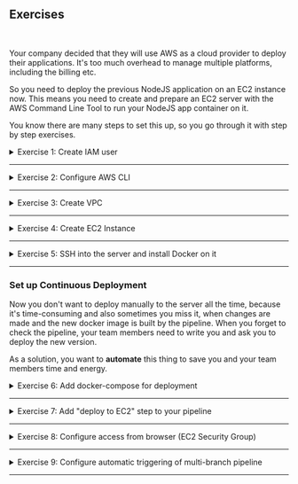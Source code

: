 ## Exercises
<br />

Your company decided that they will use AWS as a cloud provider to deploy their applications. It's too much overhead to manage multiple platforms, including the billing etc.

So you need to deploy the previous NodeJS application on an EC2 instance now. This means you need to create and prepare an EC2 server with the AWS Command Line Tool to run your NodeJS app container on it.

You know there are many steps to set this up, so you go through it with step by step exercises.

<details>
<summary>Exercise 1: Create IAM user</summary>
<br />

**Tasks:**

First of all, you need an IAM user with correct permissions to execute the tasks below.
- Create a new IAM user "your name" with "devops" user-group
- Give the "devops" group all needed permissions to execute the tasks below - with login and CLI credentials

Note: Do that using the AWS UI with Admin User

**Steps to solve the tasks:**

**Step 1:** Create a new user
- Open the browser and navigate to the [AWS Login Page](https://eu-north-1.signin.aws.amazon.com). Login as root user or, if already available, as admin user.
- Open the "Services" dialog (link on the top left), click the filter "All services" and select "Security, Identity & Compliance" > "IAM" > "Access Management" > "Users".
- Press the "Add users" button and enter the username 'fesi'.
- Check the optional "Provide user access to the AWS Management Console" checkbox. Select the radio buttons "I want to create an IAM user" and "Autogenerated password". Check "Users must create a new password at next sign-in" as recommended. Press the "Next" button.
- Choose "Add user to group" and press the "Create group" button in the section below.
- Enter the usergroup name 'devops'.
- Enter 'EC2Full' in the search field of the "Permissions policies" section below and select the permission "AmazonEC2FullAccess".
- Enter 'VPCFull' in the search field of the "Permissions policies" section below and select the permission "AmazonVPCFullAccess".
- Press the "Create user group" button at the bottom.
- Check the new "devops" user group in the "User groups" section and press the "Next" button.
- On the "Review and create" page press "Create user".
- Download the .csv file containing the login URL and credentials by pressing the "Download .csv file" button.

**Step 2:** Change password
- Logout as root/admin user.
- Login again as the new 'fesi' user. The sign-in URL and the initial password can be found in the downloaded .csv file.
- Change the initial password.
- Logout.

**Step 3:** Generate a secret access key
- Login again as root / admin.
- Go to the users list, click on the new 'fesi' user
- Select the "Security credentials" tab, scroll down to "Access keys" and press the "Create access key" button.
- Select "Command line interface (CLI)" and check the "I understand the above recommendation and want to proceed to create an access key" checkbox.
- Press "Next". Press "Create access key".
- On the "Retrieve access keys" page press the "Download the .csv file" button.
- Press "Done".

</details>

******

<details>
<summary>Exercise 2: Configure AWS CLI</summary>
<br />

**Tasks:**

You want to use the AWS CLI for the following tasks. So, to be able to interact with the AWS account from the AWS Command Line tool you need to configure it correctly:
- Set credentials for that user for AWS CLI
- Configure correct region for your AWS CLI

**Steps to solve the tasks:**

**Step 1:** Configure AWS CLI
```sh
aws configure
  AWS Access Key ID [None]: ****************LRGA # downloaded when creating the secret access key for 'fesi' user
  AWS Secret Access Key [None]: ************PQHr # downloaded when creating the secret access key for 'fesi' user
  Default region name [None]: eu-central-1 # Frankfurt
  Default output format [None]: json
```

</details>

******

<details>
<summary>Exercise 3: Create VPC</summary>
<br />

**Tasks:**

You want to create the EC2 Instance in a dedicated VPC, instead of using the default one. So you:
- create a new VPC with 1 subnet and
- create a security group in the VPC that will allow you access on ssh port 22 and will allow browser access to your Node application (using the AWS CLI)

**Steps to solve the tasks:**\
**Step 1:** Create a new VPC with one subnet
```sh
# create VPC
aws ec2 create-vpc \
  --cidr-block 10.0.0.0/24 \
  --query Vpc.VpcId \
  --output text
# => vpc-0d6389f901133c5b2

# create subnet in the VPC
aws ec2 create-subnet \
  --vpc-id vpc-0d6389f901133c5b2 \
  --cidr-block 10.0.0.32/28 \
  --availability-zone eu-central-1a \
  --query Subnet.SubnetId \
  --output text
# => subnet-08b0b65a552e2347a

# subnets of non default VPCs do not automatically assign a public IP address when launching EC2 instances
# we modify the subnet accordingly (alternatively we can add the --associate-public-ip-address option to the
# 'aws ec2 run-instances' command)
aws ec2 modify-subnet-attribute \
  --map-public-ip-on-launch \
  --subnet-id subnet-08b0b65a552e2347a
```

**Step 2:** Make the subnet public
```sh
# create internet gateway
aws ec2 create-internet-gateway \
  --query InternetGateway.InternetGatewayId \
  --output text
# => igw-0ae928c4a3842e5d5

# attach internet gateway to VPC
aws ec2 attach-internet-gateway \
  --vpc-id vpc-0d6389f901133c5b2 \
  --internet-gateway-id igw-0ae928c4a3842e5d5

# create a custom route table for the VPC
aws ec2 create-route-table \
  --vpc-id vpc-0d6389f901133c5b2 \
  --query RouteTable.RouteTableId \
  --output text
# => rtb-097d90cafaabb0005

# create route rule for handling all traffic between internet & VPC
aws ec2 create-route \
  --route-table-id rtb-097d90cafaabb0005 \
  --destination-cidr-block 0.0.0.0/0 \
  --gateway-id igw-0ae928c4a3842e5d5

# associate subnet with the route table to allow internet traffic in the subnet as well
aws ec2 associate-route-table \
  --route-table-id rtb-097d90cafaabb0005 \
  --subnet-id subnet-08b0b65a552e2347a
```

**Step 3:** Create security group in the VPC to allow access on port 22
```sh
# create security group
aws ec2 create-security-group \
  --group-name ssh-access \
  --description "Security group for SSH access" \
  --vpc-id vpc-0d6389f901133c5b2 \
  --query GroupId \
  --output text
# => sg-0a6a9345d15c51f5e

# add incoming access on port 22 from my IP address to security group
aws ec2 authorize-security-group-ingress \
  --group-id sg-0a6a9345d15c51f5e \
  --protocol tcp \
  --port 22 \
  --cidr 31.10.151.3/32
```

</details>

******

<details>
<summary>Exercise 4: Create EC2 Instance</summary>
<br />

**Tasks:**

Once the VPC is created, you:
- Create an EC2 instance in that VPC
- with the security group you just created and ssh key file (using the AWS CLI)

**Steps to solve the tasks:**\
**Step 1:** Create an SSH key pair
```sh
# create key pair, save it locally in .pem file
aws ec2 create-key-pair \
  --key-name WebServerKeyPair \
  --query "KeyMaterial" \
  --output text > WebServerKeyPair.pem

# set stricter permission on on .pem file
chmod 400 WebServerKeyPair.pem
```

**Step 2:** Create an EC2 instance in our subnet
```sh
# create an EC2 instance with the above key, in our subnet and using the security group we created
aws ec2 run-instances \
  --image-id ami-0fa03365cde71e0ab \
  --count 1 \
  --instance-type t2.micro \
  --key-name WebServerKeyPair \
  --security-group-ids sg-0a6a9345d15c51f5e \
  --subnet-id subnet-08b0b65a552e2347a \
  --associate-public-ip-address \
  --query "Instances[].InstanceId" \
  --output text
# => i-0ff44d9f8f07fea75

# validate that EC2 instance is in a running state, and get its public ip address to connect via ssh
aws ec2 describe-instances \
  --instance-id i-0ff44d9f8f07fea75 \
  --query "Reservations[].Instances[].{State:State.Name,Address:PublicIpAddress}"
# => {
#        "State": "running",
#        "Address": "3.122.205.189"
#    }
```

</details>

******

<details>
<summary>Exercise 5: SSH into the server and install Docker on it</summary>
<br />

**Tasks:**

Once the EC2 instance is created successfully, you want to prepare the server to run Docker containers. So you:
- ssh into the server and
- install Docker on it to run the dockerized application later

**Steps to solve the tasks:**\
**Step 1:** SSH into EC2
```sh
ssh -i WebServerKeyPair.pem ec2-user@3.122.205.189
```

**Step 2:** Install Docker
```sh
# install Docker
sudo yum update -y
sudo yum install -y docker

# start docker service
sudo systemctl start docker 

# allow ec2-user to run docker commands without sudo by adding it to docker group
sudo usermod -aG docker ec2-user
```

</details>

******

### Set up Continuous Deployment

Now you don't want to deploy manually to the server all the time, because it's time-consuming and also sometimes you miss it, when changes are made and the new docker image is built by the pipeline. When you forget to check the pipeline, your team members need to write you and ask you to deploy the new version.

As a solution, you want to **automate** this thing to save you and your team members time and energy.

<details>
<summary>Exercise 6: Add docker-compose for deployment</summary>
<br />

**Tasks:**

First:
- add docker-compose to your NodeJS application

The reason is you want to have the whole configuration for starting the docker container in a file, in case you need to make changes to that, instead of a plain docker command with parameters. Also, in case you add a database later.

Use repository: https://gitlab.com/devops-bootcamp3/node-project

**Steps to solve the tasks:**\


</details>

******

<details>
<summary>Exercise 7: Add "deploy to EC2" step to your pipeline</summary>
<br />

**Tasks:**

- Complete the previous pipeline by adding a deployment step for your previous NodeJS project with docker-compose.

**Steps to solve the tasks:**\


</details>

******

<details>
<summary>Exercise 8: Configure access from browser (EC2 Security Group)</summary>
<br />

**Tasks:**

After executing the Jenkins pipeline successfully, the application is deployed, but you still can't access it from the browser. Again, you need to open the correct port on the server. For that you:
- Configure EC2 security group to access your application from browser (using AWS CLI)

**Steps to solve the tasks:**\


</details>

******

<details>
<summary>Exercise 9: Configure automatic triggering of multi-branch pipeline</summary>
<br />

**Tasks:**

Your team members are creating branches to add new features to the application or fix stuff, so you don't want to build and deploy all these half-done features or bug fixes. You want to build and deploy only the master branch. All other branches should only run tests. Add this logic to the Jenkinsfile.

- Add branch based logic to Jenkinsfile
- Add webhook to trigger pipeline automatically

**Steps to solve the tasks:**\


</details>

******

